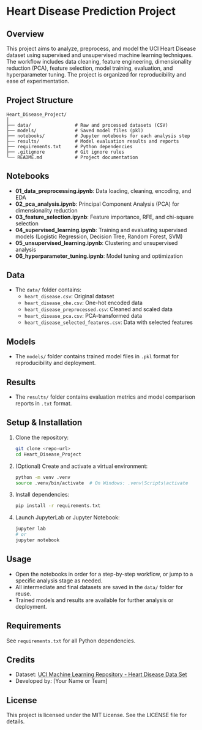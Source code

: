 # Heart Disease Prediction Project

## Overview

This project aims to analyze, preprocess, and model the UCI Heart Disease dataset using supervised and unsupervised machine learning techniques. The workflow includes data cleaning, feature engineering, dimensionality reduction (PCA), feature selection, model training, evaluation, and hyperparameter tuning. The project is organized for reproducibility and ease of experimentation.

## Project Structure

```
Heart_Disease_Project/
│
├── data/                # Raw and processed datasets (CSV)
├── models/              # Saved model files (pkl)
├── notebooks/           # Jupyter notebooks for each analysis step
├── results/             # Model evaluation results and reports
├── requirements.txt     # Python dependencies
├── .gitignore           # Git ignore rules
└── README.md            # Project documentation
```

## Notebooks

- **01_data_preprocessing.ipynb**: Data loading, cleaning, encoding, and EDA
- **02_pca_analysis.ipynb**: Principal Component Analysis (PCA) for dimensionality reduction
- **03_feature_selection.ipynb**: Feature importance, RFE, and chi-square selection
- **04_supervised_learning.ipynb**: Training and evaluating supervised models (Logistic Regression, Decision Tree, Random Forest, SVM)
- **05_unsupervised_learning.ipynb**: Clustering and unsupervised analysis
- **06_hyperparameter_tuning.ipynb**: Model tuning and optimization

## Data

- The `data/` folder contains:
  - `heart_disease.csv`: Original dataset
  - `heart_disease_ohe.csv`: One-hot encoded data
  - `heart_disease_preprocessed.csv`: Cleaned and scaled data
  - `heart_disease_pca.csv`: PCA-transformed data
  - `heart_disease_selected_features.csv`: Data with selected features

## Models

- The `models/` folder contains trained model files in `.pkl` format for reproducibility and deployment.

## Results

- The `results/` folder contains evaluation metrics and model comparison reports in `.txt` format.

## Setup & Installation

1. Clone the repository:
   ```bash
   git clone <repo-url>
   cd Heart_Disease_Project
   ```
2. (Optional) Create and activate a virtual environment:
   ```bash
   python -m venv .venv
   source .venv/bin/activate  # On Windows: .venv\Scripts\activate
   ```
3. Install dependencies:
   ```bash
   pip install -r requirements.txt
   ```
4. Launch JupyterLab or Jupyter Notebook:
   ```bash
   jupyter lab
   # or
   jupyter notebook
   ```

## Usage

- Open the notebooks in order for a step-by-step workflow, or jump to a specific analysis stage as needed.
- All intermediate and final datasets are saved in the `data/` folder for reuse.
- Trained models and results are available for further analysis or deployment.

## Requirements

See `requirements.txt` for all Python dependencies.

## Credits

- Dataset: [UCI Machine Learning Repository - Heart Disease Data Set](https://archive.ics.uci.edu/dataset/45/heart+disease)
- Developed by: [Your Name or Team]

## License

This project is licensed under the MIT License. See the LICENSE file for details.

